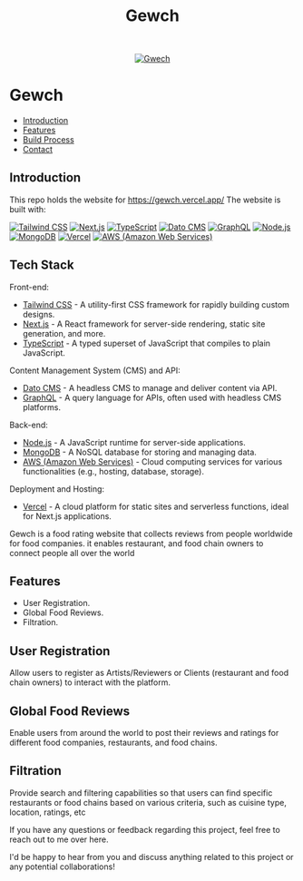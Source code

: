 <h1 align="center"> Gewch</h1> <br>
<p align="center">
  <a href="">
    <img alt="Gwech" title="Gewch" src="https://imgur.com/Bkjmf9a.png" >
  </a>
</p>



# Gewch



- [Introduction](#introduction)
- [Features](#features)
- [Build Process](#build-process)
- [Contact](#contact)








## Introduction

This repo holds the website for https://gewch.vercel.app/ The website is built with:


[![Tailwind CSS](https://img.shields.io/badge/Tailwind%20CSS-blueviolet)](https://tailwindcss.com/)
[![Next.js](https://img.shields.io/badge/Next.js-lightgrey)](https://nextjs.org/)
[![TypeScript](https://img.shields.io/badge/TypeScript-blue)](https://www.typescriptlang.org/)
[![Dato CMS](https://img.shields.io/badge/Dato%20CMS-brightgreen)](https://www.datocms.com/)
[![GraphQL](https://img.shields.io/badge/GraphQL-e10098)](https://graphql.org/)
[![Node.js](https://img.shields.io/badge/Node.js-green)](https://nodejs.org/)
[![MongoDB](https://img.shields.io/badge/MongoDB-green?logo=mongodb)](https://www.mongodb.com/)
[![Vercel](https://img.shields.io/badge/Vercel-black?logo=vercel)](https://vercel.com/)
[![AWS (Amazon Web Services)](https://img.shields.io/badge/AWS-orange?logo=amazon-aws)](https://aws.amazon.com/)


## Tech Stack

Front-end:
- [Tailwind CSS](https://tailwindcss.com/) - A utility-first CSS framework for rapidly building custom designs.
- [Next.js](https://nextjs.org/) - A React framework for server-side rendering, static site generation, and more.
- [TypeScript](https://www.typescriptlang.org/) - A typed superset of JavaScript that compiles to plain JavaScript.

Content Management System (CMS) and API:
- [Dato CMS](https://www.datocms.com/) - A headless CMS to manage and deliver content via API.
- [GraphQL](https://graphql.org/) - A query language for APIs, often used with headless CMS platforms.

Back-end:
- [Node.js](https://nodejs.org/) - A JavaScript runtime for server-side applications.
- [MongoDB](https://www.mongodb.com/) - A NoSQL database for storing and managing data.
- [AWS (Amazon Web Services)](https://aws.amazon.com/) - Cloud computing services for various functionalities (e.g., hosting, database, storage).

Deployment and Hosting:
- [Vercel](https://vercel.com/) - A cloud platform for static sites and serverless functions, ideal for Next.js applications.



Gewch is a food rating website that collects reviews from people worldwide for food companies. it enables restaurant, and food chain owners to connect people all over the world

## Features

- User Registration.
- Global Food Reviews.
- Filtration.


## User Registration

Allow users to register as Artists/Reviewers or Clients (restaurant and food chain owners) to interact with the platform.





## Global Food Reviews

Enable users from around the world to post their reviews and ratings for different food companies, restaurants, and food chains.




## Filtration

Provide search and filtering capabilities so that users can find specific restaurants or food chains based on various criteria, such as cuisine type, location, ratings, etc









If you have any questions or feedback regarding this project, feel free to reach out to me over here.



I'd be happy to hear from you and discuss anything related to this project or any potential collaborations!
